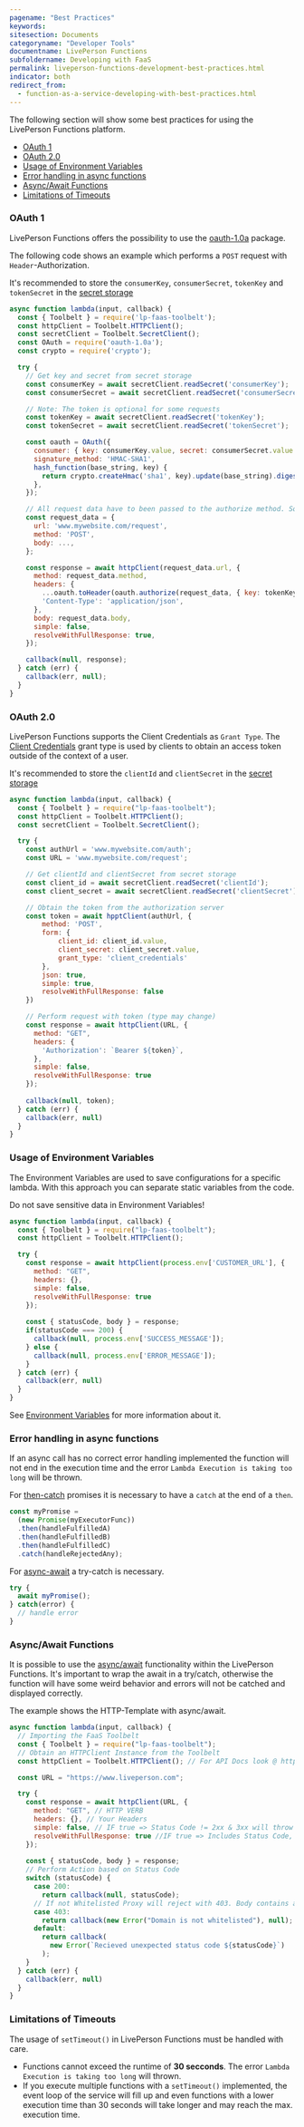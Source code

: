```yaml
---
pagename: "Best Practices"
keywords:
sitesection: Documents
categoryname: "Developer Tools"
documentname: LivePerson Functions
subfoldername: Developing with FaaS
permalink: liveperson-functions-development-best-practices.html
indicator: both
redirect_from:
  - function-as-a-service-developing-with-best-practices.html
---
```


The following section will show some best practices for using the LivePerson Functions platform.

- [OAuth 1](#oauth-1)
- [OAuth 2.0](#oauth-20)
- [Usage of Environment Variables](#usage-of-environment-variables)
- [Error handling in async functions](#error-handling-in-async-functions)
- [Async/Await Functions](#asyncawait-functions)
- [Limitations of Timeouts](#limitations-of-timeouts)

### OAuth 1

LivePerson Functions offers the possibility to use the [oauth-1.0a](https://www.npmjs.com/package/oauth-1.0a) package. 

The following code shows an example which performs a `POST` request with `Header`-Authorization.

<div class="important">
  It's recommended to store the <code>consumerKey</code>, <code>consumerSecret</code>, <code>tokenKey</code> and <code>tokenSecret</code> in the <a href="liveperson-functions-development-toolbelt.html#secret-storage-client">secret storage</a>
</div>

```javascript
async function lambda(input, callback) {
  const { Toolbelt } = require('lp-faas-toolbelt');
  const httpClient = Toolbelt.HTTPClient();
  const secretClient = Toolbelt.SecretClient();
  const OAuth = require('oauth-1.0a');
  const crypto = require('crypto');

  try {
    // Get key and secret from secret storage
    const consumerKey = await secretClient.readSecret('consumerKey');
    const consumerSecret = await secretClient.readSecret('consumerSecret');

    // Note: The token is optional for some requests
    const tokenKey = await secretClient.readSecret('tokenKey');
    const tokenSecret = await secretClient.readSecret('tokenSecret');

    const oauth = OAuth({
      consumer: { key: consumerKey.value, secret: consumerSecret.value },
      signature_method: 'HMAC-SHA1',
      hash_function(base_string, key) {
        return crypto.createHmac('sha1', key).update(base_string).digest('base64');
      },
    });

    // All request data have to been passed to the authorize method. So it's useful to have all in one object
    const request_data = {
      url: 'www.mywebsite.com/request',
      method: 'POST',
      body: ...,
    };

    const response = await httpClient(request_data.url, {
      method: request_data.method,
      headers: {
        ...oauth.toHeader(oauth.authorize(request_data, { key: tokenKey.value, secret: tokenSecret.value })),
        'Content-Type': 'application/json',
      },
      body: request_data.body,
      simple: false,
      resolveWithFullResponse: true,
    });

    callback(null, response);
  } catch (err) {
    callback(err, null);
  }
}
```

### OAuth 2.0

LivePerson Functions supports the Client Credentials as `Grant Type`. The [Client Credentials](https://oauth.net/2/grant-types/client-credentials/) grant type is used by clients to obtain an access token outside of the context of a user. 

<div class="important">
  It's recommended to store the <code>clientId</code> and <code>clientSecret</code> in the <a href="liveperson-functions-development-toolbelt.html#secret-storage-client">secret storage</a>
</div>

```javascript
async function lambda(input, callback) {
  const { Toolbelt } = require("lp-faas-toolbelt");
  const httpClient = Toolbelt.HTTPClient(); 
  const secretClient = Toolbelt.SecretClient();

  try {
    const authUrl = 'www.mywebsite.com/auth';
    const URL = 'www.mywebsite.com/request';

    // Get clientId and clientSecret from secret storage
    const client_id = await secretClient.readSecret('clientId');
    const client_secret = await secretClient.readSecret('clientSecret');

    // Obtain the token from the authorization server
    const token = await hpptClient(authUrl, {
        method: 'POST',
        form: {
            client_id: client_id.value,
            client_secret: client_secret.value,
            grant_type: 'client_credentials'
        },
        json: true,
        simple: true,
        resolveWithFullResponse: false
    })

    // Perform request with token (type may change)
    const response = await httpClient(URL, {
      method: "GET", 
      headers: {
        'Authorization': `Bearer ${token}`,
      },
      simple: false,
      resolveWithFullResponse: true
    });
    
    callback(null, token);
  } catch (err) {
    callback(err, null)
  }
}
```

### Usage of Environment Variables

The Environment Variables are used to save configurations for a specific lambda. With this approach you can separate static variables from the code.

<div class="important">
  Do not save sensitive data in Environment Variables!
</div>

```javascript
async function lambda(input, callback) {
  const { Toolbelt } = require("lp-faas-toolbelt");
  const httpClient = Toolbelt.HTTPClient();

  try {
    const response = await httpClient(process.env['CUSTOMER_URL'], {
      method: "GET", 
      headers: {}, 
      simple: false,
      resolveWithFullResponse: true
    });
      
    const { statusCode, body } = response;
    if(statusCode === 200) {
      callback(null, process.env['SUCCESS_MESSAGE']);
    } else {
      callback(null, process.env['ERROR_MESSAGE']);
    }
  } catch (err) {
    callback(err, null)
  }
}
```

See [Environment Variables](liveperson-functions-development-overview.html#environment-variables) for more information about it. 

### Error handling in async functions

If an async call has no correct error handling implemented the function will not end in the execution time and the error `Lambda Execution is taking too long` will be thrown.

For [then-catch](https://developer.mozilla.org/en-US/docs/Web/JavaScript/Reference/Global_Objects/Promise) promises it is necessary to have a `catch` at the end of a `then`.

```javascript
const myPromise =
  (new Promise(myExecutorFunc))
  .then(handleFulfilledA)
  .then(handleFulfilledB)
  .then(handleFulfilledC)
  .catch(handleRejectedAny);
```

For [async-await](https://developer.mozilla.org/de/docs/Web/JavaScript/Reference/Operators/await) a try-catch is necessary. 

```javascript
try {
  await myPromise();
} catch(error) {
  // handle error
} 
```

### Async/Await Functions

It is possible to use the [async/await](https://developer.mozilla.org/de/docs/Web/JavaScript/Reference/Operators/await) functionality within the LivePerson Functions. It's important to wrap the await in a try/catch, otherwise the function will have some weird behavior and errors will not be catched and displayed correctly.

The example shows the HTTP-Template with async/await.

```javascript
async function lambda(input, callback) {
  // Importing the FaaS Toolbelt
  const { Toolbelt } = require("lp-faas-toolbelt");
  // Obtain an HTTPClient Instance from the Toolbelt
  const httpClient = Toolbelt.HTTPClient(); // For API Docs look @ https://www.npmjs.com/package/request-promise

  const URL = "https://www.liveperson.com";

  try {
    const response = await httpClient(URL, {
      method: "GET", // HTTP VERB
      headers: {}, // Your Headers
      simple: false, // IF true => Status Code != 2xx & 3xx will throw
      resolveWithFullResponse: true //IF true => Includes Status Code, Headers etc.
    });
      
    const { statusCode, body } = response;
    // Perform Action based on Status Code
    switch (statusCode) {
      case 200: 
        return callback(null, statusCode);
      // If not Whitelisted Proxy will reject with 403. Body contains also a message indicating that
      case 403:
        return callback(new Error("Domain is not whitelisted"), null);
      default:
        return callback(
          new Error(`Recieved unexpected status code ${statusCode}`)
        );
    }
  } catch (err) {
    callback(err, null)
  }
}
```

### Limitations of Timeouts

The usage of `setTimeout()` in LivePerson Functions must be handled with care. 
* Functions cannot exceed the runtime of **30 secconds**. The error `Lambda Execution is taking too long` will thrown.
* If you execute multiple functions with a `setTimeout()` implemented, the event loop of the service will fill up and even functions with a lower execution time than 30 seconds will take longer and may reach the max. execution time.
